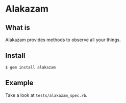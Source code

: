 Alakazam
=========

What is
-------
Alakazam provides methods to observe all your things.

Install
-------
`$ gem install alakazam`

Example
-------
Take a look at `tests/alakazam_spec.rb`.